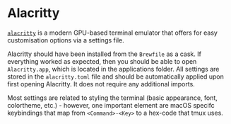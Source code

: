 # Alacritty

[`alacritty`](https://github.com/alacritty/alacritty) is a modern GPU-based terminal emulator that offers for easy customisation options via a settings file. 

Alacritty should have been installed from the `Brewfile` as a cask. If everything worked as expected, then you should be able to open `Alacritty.app`, which is located in the applications folder.
All settings are stored in the `alacritty.toml` file and should be automatically applied upon first opening Alacritty. It does not require any additional imports.

Most settings are related to styling the terminal (basic appearance, font, colortheme, etc.) - however, one important element are macOS specifc keybindings that map from `<Command>-<Key>` to a hex-code that tmux uses.
